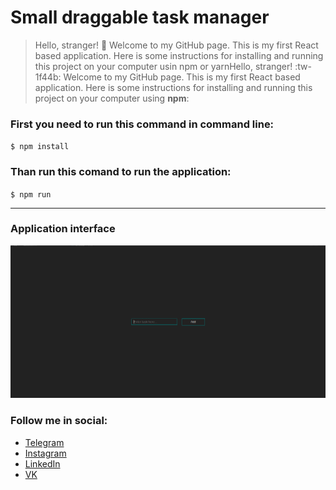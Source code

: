 # Small draggable task manager
> Hello, stranger! :wave: Welcome to my GitHub page. This is my first React based application. Here is some instructions for installing and running this project on your computer usin npm or yarnHello, stranger! :tw-1f44b: Welcome to my GitHub page. This is my first React based application. Here is some instructions for installing and running this project on your computer using **npm**:


### First you need to run this command in command line:
`$ npm install`

### Than run this comand to run the application:
`$ npm run`

------------
### Application interface

![](https://github.com/muhammadkhon-abdulloev/draggable-todo-app/blob/main/application-interface.png)

### Follow me in social:
- [Telegram](http://t.me/muhammadkhons "Telegram")
- [Instagram](http://instagram.com/muhammadkhon_abdulloev "Instagram")
- [LinkedIn](http://linkedin.com/in/muhammadkhon-abdulloev "Linkedin")
- [VK](https://vk.com/muhammadkhon_abdulloev "VK")
